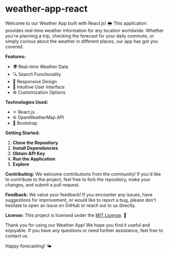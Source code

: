 # weather-app-react

Welcome to our Weather App built with React.js! 🌦️ This application provides real-time weather information for any location worldwide. Whether you're planning a trip, checking the forecast for your daily commute, or simply curious about the weather in different places, our app has got you covered.

**Features:**
- 🌍 Real-time Weather Data
- 🔍 Search Functionality
- 📱 Responsive Design
- 🎨 Intuitive User Interface
- ⚙️ Customization Options

**Technologies Used:**
- ⚛️ React.js
- 🌐 OpenWeatherMap API
- 🎨 Bootstrap

**Getting Started:**
1. **Clone the Repository**
2. **Install Dependencies**
3. **Obtain API Key**
4. **Run the Application**
5. **Explore**

**Contributing:**
We welcome contributions from the community! If you'd like to contribute to the project, feel free to fork the repository, make your changes, and submit a pull request.

**Feedback:**
We value your feedback! If you encounter any issues, have suggestions for improvement, or would like to report a bug, please don't hesitate to open an issue on GitHub or reach out to us directly.

**License:**
This project is licensed under the [MIT License](LICENSE). 📝

Thank you for using our Weather App! We hope you find it useful and enjoyable. If you have any questions or need further assistance, feel free to contact us.

Happy forecasting! 🌤️
